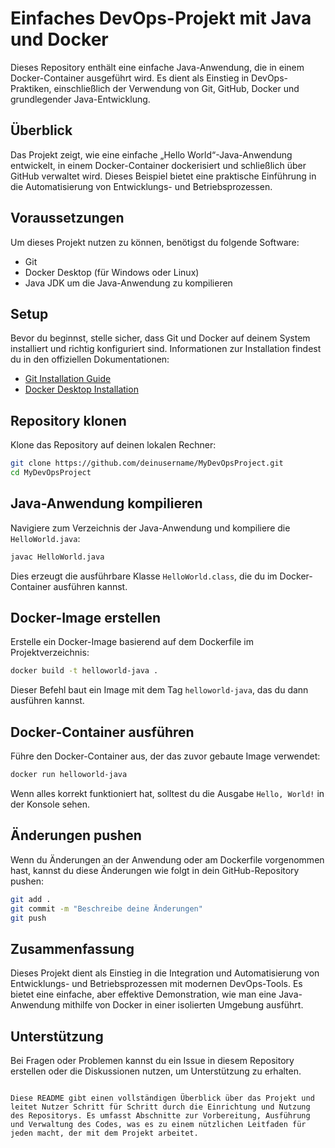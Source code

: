 # Einfaches DevOps-Projekt mit Java und Docker

Dieses Repository enthält eine einfache Java-Anwendung, die in einem Docker-Container ausgeführt wird. Es dient als Einstieg in DevOps-Praktiken, einschließlich der Verwendung von Git, GitHub, Docker und grundlegender Java-Entwicklung.

## Überblick

Das Projekt zeigt, wie eine einfache „Hello World“-Java-Anwendung entwickelt, in einem Docker-Container dockerisiert und schließlich über GitHub verwaltet wird. Dieses Beispiel bietet eine praktische Einführung in die Automatisierung von Entwicklungs- und Betriebsprozessen.

## Voraussetzungen

Um dieses Projekt nutzen zu können, benötigst du folgende Software:

- Git
- Docker Desktop (für Windows oder Linux)
- Java JDK um die Java-Anwendung zu kompilieren

## Setup

Bevor du beginnst, stelle sicher, dass Git und Docker auf deinem System installiert und richtig konfiguriert sind. Informationen zur Installation findest du in den offiziellen Dokumentationen:

- [Git Installation Guide](https://git-scm.com/book/en/v2/Getting-Started-Installing-Git)
- [Docker Desktop Installation](https://www.docker.com/products/docker-desktop)

## Repository klonen

Klone das Repository auf deinen lokalen Rechner:

```bash
git clone https://github.com/deinusername/MyDevOpsProject.git
cd MyDevOpsProject
```

## Java-Anwendung kompilieren

Navigiere zum Verzeichnis der Java-Anwendung und kompiliere die `HelloWorld.java`:

```bash
javac HelloWorld.java
```

Dies erzeugt die ausführbare Klasse `HelloWorld.class`, die du im Docker-Container ausführen kannst.

## Docker-Image erstellen

Erstelle ein Docker-Image basierend auf dem Dockerfile im Projektverzeichnis:

```bash
docker build -t helloworld-java .
```

Dieser Befehl baut ein Image mit dem Tag `helloworld-java`, das du dann ausführen kannst.

## Docker-Container ausführen

Führe den Docker-Container aus, der das zuvor gebaute Image verwendet:

```bash
docker run helloworld-java
```

Wenn alles korrekt funktioniert hat, solltest du die Ausgabe `Hello, World!` in der Konsole sehen.

## Änderungen pushen

Wenn du Änderungen an der Anwendung oder am Dockerfile vorgenommen hast, kannst du diese Änderungen wie folgt in dein GitHub-Repository pushen:

```bash
git add .
git commit -m "Beschreibe deine Änderungen"
git push
```

## Zusammenfassung

Dieses Projekt dient als Einstieg in die Integration und Automatisierung von Entwicklungs- und Betriebsprozessen mit modernen DevOps-Tools. Es bietet eine einfache, aber effektive Demonstration, wie man eine Java-Anwendung mithilfe von Docker in einer isolierten Umgebung ausführt.

## Unterstützung

Bei Fragen oder Problemen kannst du ein Issue in diesem Repository erstellen oder die Diskussionen nutzen, um Unterstützung zu erhalten.
```

Diese README gibt einen vollständigen Überblick über das Projekt und leitet Nutzer Schritt für Schritt durch die Einrichtung und Nutzung des Repositorys. Es umfasst Abschnitte zur Vorbereitung, Ausführung und Verwaltung des Codes, was es zu einem nützlichen Leitfaden für jeden macht, der mit dem Projekt arbeitet.
